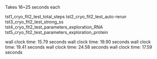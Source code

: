 Takes 16~25 seconds each

tst1_cryo_fit2_test_total_steps
tst2_cryo_fit2_test_auto-rerun
tst3_cryo_fit2_test_strong_ss
tst4_cryo_fit2_test_parameters_exploration_RNA
tst5_cryo_fit2_test_parameters_exploration_protein


wall clock time: 15.79 seconds
wall clock time: 19.90 seconds
wall clock time: 19.41 seconds
wall clock time: 24.58 seconds
wall clock time: 17.59 seconds
